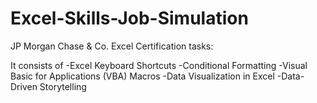 # Excel-Skills-Job-Simulation
JP Morgan Chase &amp; Co. Excel Certification tasks:

It consists of
-Excel Keyboard Shortcuts
-Conditional Formatting
-Visual Basic for Applications (VBA) Macros
-Data Visualization in Excel
-Data-Driven Storytelling


